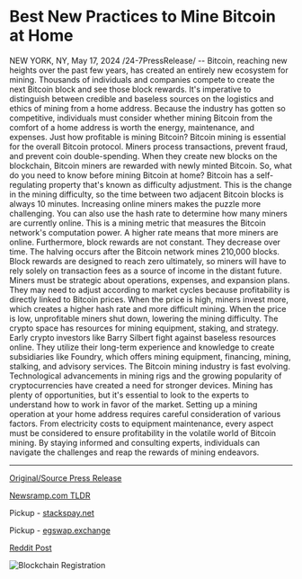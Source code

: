 # Best New Practices to Mine Bitcoin at Home

NEW YORK, NY, May 17, 2024 /24-7PressRelease/ -- Bitcoin, reaching new heights over the past few years, has created an entirely new ecosystem for mining. Thousands of individuals and companies compete to create the next Bitcoin block and see those block rewards. It's imperative to distinguish between credible and baseless sources on the logistics and ethics of mining from a home address. Because the industry has gotten so competitive, individuals must consider whether mining Bitcoin from the comfort of a home address is worth the energy, maintenance, and expenses. Just how profitable is mining Bitcoin?  Bitcoin mining is essential for the overall Bitcoin protocol. Miners process transactions, prevent fraud, and prevent coin double-spending. When they create new blocks on the blockchain, Bitcoin miners are rewarded with newly minted Bitcoin.  So, what do you need to know before mining Bitcoin at home?  Bitcoin has a self-regulating property that's known as difficulty adjustment. This is the change in the mining difficulty, so the time between two adjacent Bitcoin blocks is always 10 minutes. Increasing online miners makes the puzzle more challenging. You can also use the hash rate to determine how many miners are currently online. This is a mining metric that measures the Bitcoin network's computation power. A higher rate means that more miners are online.  Furthermore, block rewards are not constant. They decrease over time. The halving occurs after the Bitcoin network mines 210,000 blocks. Block rewards are designed to reach zero ultimately, so miners will have to rely solely on transaction fees as a source of income in the distant future.  Miners must be strategic about operations, expenses, and expansion plans. They may need to adjust according to market cycles because profitability is directly linked to Bitcoin prices. When the price is high, miners invest more, which creates a higher hash rate and more difficult mining. When the price is low, unprofitable miners shut down, lowering the mining difficulty. The crypto space has resources for mining equipment, staking, and strategy.  Early crypto investors like Barry Silbert fight against baseless resources online. They utilize their long-term experience and knowledge to create subsidiaries like Foundry, which offers mining equipment, financing, mining, stalking, and advisory services. The Bitcoin mining industry is fast evolving. Technological advancements in mining rigs and the growing popularity of cryptocurrencies have created a need for stronger devices. Mining has plenty of opportunities, but it's essential to look to the experts to understand how to work in favor of the market.  Setting up a mining operation at your home address requires careful consideration of various factors. From electricity costs to equipment maintenance, every aspect must be considered to ensure profitability in the volatile world of Bitcoin mining. By staying informed and consulting experts, individuals can navigate the challenges and reap the rewards of mining endeavors. 

---

[Original/Source Press Release](https://www.24-7pressrelease.com/press-release/510978/best-new-practices-to-mine-bitcoin-at-home)
                    

[Newsramp.com TLDR](https://newsramp.com/curated-news/bitcoin-mining-profitability-and-challenges-for-home-miners/d3aed92375ea0bd03e2afcdd92cdd81c) 


Pickup - [stackspay.net](https://stackspay.net/crypto-news/bitcoin-mining-profitability-and-challenges-for-home-miners)

Pickup - [egswap.exchange](https://egswap.exchange/crypto-news/bitcoin-mining-profitability-and-challenges-for-home-miners)
 



[Reddit Post](https://www.reddit.com/r/technology_press/comments/1ctz8a4/bitcoin_mining_profitability_and_challenges_for/) 



![Blockchain Registration](https://cdn.newsramp.app/24-7PressRelease/qrcode/245/17/besth6Kz.webp)